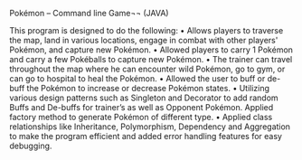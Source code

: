Pokémon – Command line Game¬¬ (JAVA)

This program is designed to do the following:
•	Allows players to traverse the map, land in various locations, engage in combat with other players' Pokémon, and capture new Pokémon.
•	Allowed players to carry 1 Pokémon and carry a few Pokéballs to capture new Pokémon.
•	The trainer can travel throughout the map where he can encounter wild Pokémon, go to gym, or can go to hospital to heal the Pokémon.
•	Allowed the user to buff or de-buff the Pokémon to increase or decrease Pokémon states.
•	Utilizing various design patterns such as Singleton and Decorator to add random Buffs and De-buffs for trainer’s as well as Opponent Pokémon. Applied factory method to generate Pokémon of different type.
•	Applied class relationships like Inheritance, Polymorphism, Dependency and Aggregation to make the program efficient and added error handling features for easy debugging.
